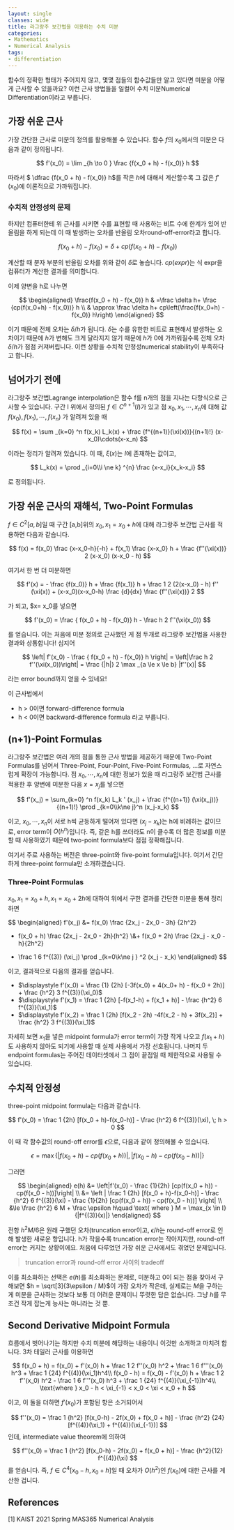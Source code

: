 ```yaml
---
layout: single
classes: wide
title: 라그랑주 보간법을 이용하는 수치 미분
categories:
- Mathematics
- Numerical Analysis
tags:
- differentiation
---
```




함수의 정확한 형태가 주어지지 않고, 몇몇 점들의 함수값들만 알고 있다면 미분을 어떻게 근사할 수 있을까요? 이런 근사 방법들을 일컬어 수치 미분Numerical Differentiation이라고 부릅니다.

## 가장 쉬운 근사

가장 간단한 근사로 미분의 정의를 활용해볼 수 있습니다. 함수 $f$의 $x_0$에서의 미분은 다음과 같이 정의됩니다.

$$
f'(x_0) = \lim _{h \to 0 } \frac {f(x_0 + h) - f(x_0)} h
$$

따라서 $ \dfrac {f(x_0 + h) - f(x_0)} h$를 작은 $h$에 대해서 계산할수록 그 값은 $f'(x_0)$에 이론적으로 가까워집니다.

### 수치적 안정성의 문제

하지만 컴퓨터한테 위 근사를 시키면 수를 표현할 때 사용하는 비트 수에 한계가 있어 반올림을 하게 되는데 이 때 발생하는 오차를 반올림 오차round-off-error라고 합니다.

$$
f(x_0 + h) - f(x_0)  =\delta+ cp(f(x_0+h) - f(x_0))
$$

계산할 때 분자 부분의 반올림 오차를 위와 같이 $\delta$로 놓습니다. $cp(expr)$는 식 expr을 컴퓨터가 계산한 결과를 의미합니다.

이제 양변을 h로 나누면 

$$
\begin{aligned}
\frac{f(x_0 + h) - f(x_0)} h  & =\frac \delta h+ \frac {cp(f(x_0+h) - f(x_0))} h \\
& \approx \frac \delta h+  cp\left(\frac{f(x_0+h) - f(x_0)} h\right)
\end{aligned}
$$

이기 때문에 전체 오차는 $\delta/h$가 됩니다. $\delta$는 수를 유한한 비트로 표현해서 발생하는 오차이기 때문에 $h$가 변해도 크게 달라지지 않기 때문에 $h$가 0에 가까워질수록 전체 오차 $\delta / h$가 점점 커져버립니다. 이런 상황을 수치적 안정성numerical stability이 부족하다고 합니다.



## 넘어가기 전에

라그랑주 보간법Lagrange interpolation은 함수 f를 n개의 점을 지나는 다항식으로 근사할 수 있습니다. 구간 I 위에서 정의된 $f \in C^{n+1} (I)$가 있고  점 $x_0, x_1, \cdots, x_n$에 대해 값 $f(x_0), f(x_1), \cdots, f(x_n)$ 가 알려져 있을 때

$$
f(x) = \sum _{k=0} ^n f(x_k) L_k(x) + \frac {f^{(n+1)}(\xi(x))}{(n+1)!} (x-x_0)\cdots(x-x_n)
$$

이라는 정리가 알려져 있습니다. 이 때, $\xi(x)$는 $I$에 존재하는 값이고,

$$
L_k(x) = \prod _{i=0\\i \ne k} ^{n} \frac {x-x_i}{x_k-x_i}
$$

로 정의됩니다.

## 가장 쉬운 근사의 재해석, Two-Point Formulas

$f \in C^2 [a,b]$일 때 구간 [a,b]위의 $x_0, x_1=x_0 + h$에 대해 라그랑주 보간법 근사를 적용하면 다음과 같습니다.

$$
f(x) = f(x_0) \frac {x-x_0-h}{-h} + f(x_1) \frac {x-x_0} h + \frac {f''(\xi(x))} 2 (x-x_0) (x-x_0 - h)
$$

여기서 한 번 더 미분하면

$$
f'(x) = - \frac {f(x_0)} h + \frac {f(x_1)} h + \frac 1 2 (2(x-x_0) - h) f'' (\xi(x)) + (x-x_0)(x-x_0-h) \frac {d}{dx} \frac {f''(\xi(x))} 2 
$$

가 되고, $x= x_0를 넣으면

$$
f'(x_0) = \frac { f(x_0 + h) - f(x_0)} h - \frac h 2 f''(\xi(x_0))
$$

를 얻습니다. 이는 처음에 미분 정의로 근사했던 게 점 두개로 라그랑주 보간법을 사용한 결과와 상통합니다! 심지어

$$
\left| f'(x_0) - \frac { f(x_0 + h) - f(x_0)} h  \right| = \left|\frac h 2 f''(\xi(x_0))\right| = \frac {|h|} 2 \max _{a \le x \le b} |f''(x)|
$$

라는 error bound까지 얻을 수 있네요!

이 근사법에서
- h > 0이면 forward-difference formula
- h < 0이면 backward-difference formula
라고 부릅니다.

## (n+1)-Point Formulas

라그랑주 보간법은 여러 개의 점을 통한 근사 방법을 제공하기 때문에 Two-Point Formulas를 넘어서 Three-Point, Four-Point, Five-Point Formulas, ...로 자연스럽게 확장이 가능합니다. 점 $x_0, \cdots, x_n$에 대한 정보가 있을 때 라그랑주 보간법 근사를 적용한 후 양변에 미분한 다음 $x=x_j$를 넣으면

$$
f'(x_j) = \sum_{k=0} ^n f(x_k) L_k ' (x_j) + \frac {f^{(n+1)} (\xi(x_j))}{(n+1)!} \prod _{k=0\\k\ne j}^n (x_j-x_k)
$$

이고, $x_0, \cdots, x_n$이 서로 h씩 균등하게 떨어져 있다면 $(x_j - x_k)$는 h에 비례하는 값이므로, error term이 $O(h^n)$입니다. 즉, 같은 h를 쓰더라도 n이 클수록 더 많은 정보를 미분할 때 사용하였기 때문에 two-point formula보다 점점 정확해집니다.

여기서 주로 사용하는 버전은 three-point와 five-point formula입니다. 여기서 간단하게 three-point formula만 소개하겠습니다.

### Three-Point Formulas

$x_0, x_1= x_0 + h, x_1 = x_0 + 2h$에 대하여 위에서 구한 결과를 간단한 미분을 통해 정리하면

$$
\begin{aligned}
f'(x_j)
&= f(x_0) \frac {2x_j - 2x_0 - 3h} {2h^2}
- f(x_0 + h) \frac {2x_j - 2x_0 - 2h}{h^2}
\\&+ f(x_0 + 2h) \frac {2x_j - x_0 - h}{2h^2}
+ \frac 1 6 f^{(3)} (\xi_j) \prod _{k=0\\k\ne j } ^2 (x_j - x_k)
\end{aligned}
$$

이고, 결과적으로 다음의 결과를 얻습니다.
- $\displaystyle f'(x_0) = \frac {1} {2h} [-3f(x_0) + 4(x_0+ h) - f(x_0 + 2h)] + \frac {h^2} 3 f^{(3)}(\xi_0)$
- $\displaystyle f'(x_1) = \frac 1 {2h} [-f(x_1-h) + f(x_1 + h)] - \frac {h^2} 6 f^{(3)}(\xi_1)$
- $\displaystyle f'(x_2) = \frac 1 {2h} [f(x_2 - 2h) -4f(x_2 - h) + 3f(x_2)]  + \frac {h^2} 3 f^{(3)}(\xi_1)$

자세히 보면 $x_1$을 넣은 midpoint formula가 error term이 가장 작게 나오고 $f(x_1 + h)$도 사용하지 않아도 되기에 사용할 때 실제 사용에서 가장 선호됩니다. 나머지 두 endpoint formulas는 주어진 데이터셋에서 그 점이 끝점일 때 제한적으로 사용될 수 있습니다.


## 수치적 안정성

three-point midpoint formula는 다음과 같습니다.

$$
f'(x_0) = \frac 1 {2h} [f(x_0 + h)-f(x_0-h)] - \frac {h^2} 6 f^{(3)}(\xi), \; h > 0
$$

이 때 각 함수값의 round-off error를 $\epsilon$으로, 다음과 같이 정의해볼 수 있습니다.

$$
\epsilon = \max \{|f(x_0 + h) - cp(f(x_0 + h))|, |f(x_0-h) - cp(f(x_0 - h))| \}
$$

그러면

$$
\begin{aligned}
e(h) &= \left|f'(x_0) - \frac {1}{2h} [cp(f(x_0 + h)) - cp(f(x_0 - h))]\right|
\\ &= \left | \frac 1 {2h} [f(x_0 + h)-f(x_0-h)] - \frac {h^2} 6 f^{(3)}(\xi) - \frac {1}{2h} [cp(f(x_0 + h)) - cp(f(x_0 - h))] \right|
\\ &\le \frac {h^2} 6 M + \frac \epsilon h\quad \text{ where } M = \max_{x \in I} {|f^{(3)}(x)|}
\end{aligned}
$$

전항 $h^2M / 6$은 원래 구했던 오차(truncation error이고, $\epsilon / h$는 round-off error로 인해 발생한 새로운 항입니다. h가 작을수록 truncation error는 작아지지만, round-off error는 커지는 상황이에요. 처음에 다루었던 가장 쉬운 근사에서도 겪었던 문제입니다.
> truncation error과 round-off error 사이의 tradeoff

이를 최소화하는 선택은 $e(h)$를 최소화하는 문제로, 미분하고 0이 되는 점을 찾아서 구해보면 $h = \sqrt[3]{3\epsilon / M}$이 가장 오차가 작은데, 실제로는 $M$을 구하는 게 미분을 근사하는 것보다 보통 더 어려운 문제이니 뚜렷한 답은 없습니다. 그냥 $h$를 무조건 작게 잡는게 능사는 아니라는 것 뿐.

## Second Derivative Midpoint Formula

흐름에서 벗어나기는 하지만 수치 미분에 해당하는 내용이니 이것만 소개하고 마치려 합니다.
3차 테일러 근사를 이용하면

$$
f(x_0 + h) = f(x_0) + f'(x_0) h + \frac 1 2 f''(x_0) h^2 + \frac 1 6 f'''(x_0) h^3 + \frac 1 {24} f^{(4)}(\xi_1)h^4\\
f(x_0 - h) = f(x_0) - f'(x_0) h + \frac 1 2 f''(x_0) h^2 - \frac 1 6 f'''(x_0) h^3 + \frac 1 {24} f^{(4)}(\xi_{-1})h^4\\
\text{where } x_0 - h < \xi_{-1} < x_0 < \xi < x_0 + h
$$

이고, 이 둘을 더하면 $f'(x_0)$가 포함된 항은 소거되어서

$$
f''(x_0) = \frac 1 {h^2} [f(x_0-h) - 2f(x_0) + f(x_0 + h)] - \frac {h^2} {24} [f^{(4)}(\xi_1) + f^{(4)}(\xi_{-1})]
$$
인데, intermediate value theorem에 의하여

$$
f''(x_0) = \frac 1 {h^2} [f(x_0-h) - 2f(x_0) + f(x_0 + h)] - \frac {h^2}{12} f^{(4)}(\xi)
$$
를 얻습니다. 즉, $f \in C^4[x_0-h, x_0+h]$일 때 오차가 $O(h^2)$인 $f(x_0)$에 대한 근사를 계산한 겁니다.

## References

[1] KAIST 2021 Spring MAS365 Numerical Analysis
